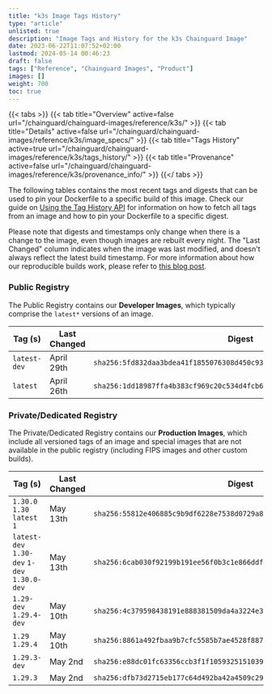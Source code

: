 ```yaml
---
title: "k3s Image Tags History"
type: "article"
unlisted: true
description: "Image Tags and History for the k3s Chainguard Image"
date: 2023-06-22T11:07:52+02:00
lastmod: 2024-05-14 00:46:23
draft: false
tags: ["Reference", "Chainguard Images", "Product"]
images: []
weight: 700
toc: true
---
```


{{< tabs >}}
{{< tab title="Overview" active=false url="/chainguard/chainguard-images/reference/k3s/" >}}
{{< tab title="Details" active=false url="/chainguard/chainguard-images/reference/k3s/image_specs/" >}}
{{< tab title="Tags History" active=true url="/chainguard/chainguard-images/reference/k3s/tags_history/" >}}
{{< tab title="Provenance" active=false url="/chainguard/chainguard-images/reference/k3s/provenance_info/" >}}
{{</ tabs >}}

The following tables contains the most recent tags and digests that can be used to pin your Dockerfile to a specific build of this image. Check our guide on [Using the Tag History API](/chainguard/chainguard-images/using-the-tag-history-api/) for information on how to fetch all tags from an image and how to pin your Dockerfile to a specific digest.

Please note that digests and timestamps only change when there is a change to the image, even though images are rebuilt every night. The "Last Changed" column indicates when the image was last modified, and doesn't always reflect the latest build timestamp. For more information about how our reproducible builds work, please refer to [this blog post](https://www.chainguard.dev/unchained/reproducing-chainguards-reproducible-image-builds).

### Public Registry
The Public Registry contains our **Developer Images**, which typically comprise the `latest*` versions of an image.

| Tag (s)       | Last Changed | Digest                                                                    |
|---------------|--------------|---------------------------------------------------------------------------|
|  `latest-dev` | April 29th   | `sha256:5fd832daa3bdea41f1855076308d450c93e5cc1386dd342c94df483add9533fc` |
|  `latest`     | April 26th   | `sha256:1dd18987ffa4b383cf969c20c534d4fcb667e6a0801d41917c99a2c34c192557` |


### Private/Dedicated Registry
The Private/Dedicated Registry contains our **Production Images**, which include all versioned tags of an image and special images that are not available in the public registry (including FIPS images and other custom builds).

| Tag (s)                                       | Last Changed | Digest                                                                    |
|-----------------------------------------------|--------------|---------------------------------------------------------------------------|
|  `1.30.0` `1.30` `latest` `1`                 | May 13th     | `sha256:55812e406885c9b9df6228e7538d0729a817c7c841957d88cf47d315dc994af5` |
|  `latest-dev` `1.30-dev` `1-dev` `1.30.0-dev` | May 13th     | `sha256:6cab030f92199b191ee56f0b3c1e866ddf299aca2cd55419cce771bf4d1021fb` |
|  `1.29-dev` `1.29.4-dev`                      | May 10th     | `sha256:4c379598438191e888381509da4a3224e38a191c05933a9770f2392ed01019cc` |
|  `1.29` `1.29.4`                              | May 10th     | `sha256:8861a492fbaa9b7cfc5585b7ae4528f8872bf96f527c3abb10db83e6d700998a` |
|  `1.29.3-dev`                                 | May 2nd      | `sha256:e88dc01fc63356ccb3f1f1059325151039ef335aa1169786c264464cdd147bce` |
|  `1.29.3`                                     | May 2nd      | `sha256:dfb73d2715eb177c64d492ba42a4509c2943dc6c36075fa83401467515152466` |

